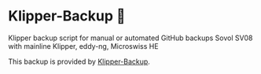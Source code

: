 # Klipper-Backup 💾 
Klipper backup script for manual or automated GitHub backups 
Sovol SV08 with mainline Klipper, eddy-ng, Microswiss HE

This backup is provided by [Klipper-Backup](https://github.com/Staubgeborener/klipper-backup).
